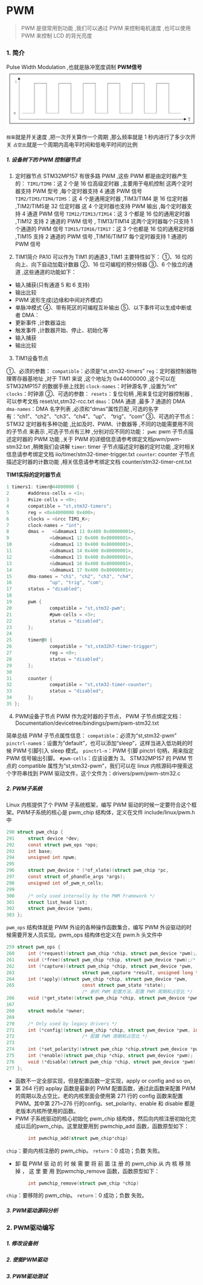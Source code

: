 <!--
 * @Date: 2024-12-19
 * @LastEditors: GoKo-Son626
 * @LastEditTime: 2024-12-23
 * @FilePath: /1-STM32MP157/17-PWM.md
 * @Description: 
-->
# PWM

> PWM 是很常用到功能 ,我们可以通过 PWM 来控制电机速度 ,也可以使用 PWM 来控制
LCD 的背光亮度

### 1. 简介

Pulse Width Modulation ,也就是脉冲宽度调制
**PWM信号**
![PWM-signal](File/images/PWM-signal.png)

`频率`就是开关速度 ,把一次开关算作一个周期 ,那么频率就是 1 秒内进行了多少次开关
`占空比`就是一个周期内高电平时间和低电平时间的比例

##### 1. 设备树下的 PWM 控制器节点

1. 定时器节点
STM32MP157 有很多路 PWM ,这些 PWM 都是由定时器产生的：
`TIM1/TIM8`：这 2 个是 16 位高级定时器 ,主要用于电机控制 这两个定时器支持 PWM 型号 ,每个定时器支持 4 通道 PWM 信号 
`TIM2/TIM3/TIM4/TIM5`：这 4 个是通用定时器 ,TIM3/TIM4 是 16 位定时器 ,TIM2/TIM5是 32 位定时器 这 4 个定时器也支持 PWM 输出 ,每个定时器支持 4 通道 PWM 信号 
`TIM12/TIM13/TIM14`：这 3 个都是 16 位的通用定时器 ,TIM12 支持 2 通道的 PWM 信号 ,
TIM13/TIM14 这两个定时器每个只支持 1 个通道的 PWM 信号 
`TIM15/TIM16/TIM17`：这 3 个也都是 16 位的通用定时器 ,TIM15 支持 2 通道的 PWM 信号 ,TIM16/TIM17 每个定时器支持 1 通道的 PWM 信号 

2. TIM1简介
PA10 可以作为 TIM1 的通道3 ,TIM1 主要特性如下：
①、16 位的向上、向下自动加载计数器 
②、16 位可编程的预分频器 
③、6 个独立的通道 ,这些通道的功能如下：
- 输入捕获(只有通道 5 和 6 支持) 
- 输出比较
- PWM 波形生成(边缘和中间对齐模式) 
- 单脉冲模式 
④、带有死区的可编程互补输出 
⑤、以下事件可以生成中断或者 DMA：
- 更新事件 ,计数器溢出 
- 触发事件 ,计数器开始、停止、初始化等 
- 输入捕获 
- 输出比较 

3. TIM1设备节点

①、必须的参数：
`compatible`：必须是“st,stm32-timers”
`reg`：定时器控制器物理寄存器基地址 ,对于 TIM1 来说 ,这个地址为 0x44000000 ,这个可以在 STM32MP157 的数据手册上找到 
`clock-names`：时钟源名字 ,设置为“int”
`clocks`：时钟源 
②、可选的参数：
`resets`：复位句柄 ,用来复位定时器控制器 ,可以参考文档 reset/st,stm32-rcc.txt 
`dmas`：DMA 通道 ,最多 7 通道的 DMA 
`dma-names`：DMA 名字列表 ,必须和“dmas”属性匹配 ,可选的名字有：“ch1”、“ch2”、“ch3”、“ch4”、“up”、
“trig”、“com”
③、可选的子节点：
STM32 定时器有多种功能 ,比如及时、PWM、计数器等 ,不同的功能需要用不同的子节点
来表示 ,可选子节点有三种 ,分别对应不同的功能：
`pwm`: pwm 子节点描述定时器的 PWM 功能 ,关于 PWM 的详细信息请参考绑定文档pwm/pwm-stm32.txt ,稍微我们会讲解 
`timer`: timer 子节点描述定时器的定时功能 ,定时相关信息请参考绑定文档 iio/timer/stm32-timer-trigger.txt 
`counter`: counter 子节点描述定时器的计数功能 ,相关信息请参考绑定文档 counter/stm32-timer-cnt.txt 

**TIM1实际的定时器节点**
```c
1 timers1: timer@44000000 {
2       #address-cells = <1>;
3       #size-cells = <0>;
4       compatible = "st,stm32-timers";
5       reg = <0x44000000 0x400>;
6       clocks = <&rcc TIM1_K>;
7       clock-names = "int";
8       dmas =   <&dmamux1 11 0x400 0x80000001>,
9               <&dmamux1 12 0x400 0x80000001>,
10              <&dmamux1 13 0x400 0x80000001>,
11              <&dmamux1 14 0x400 0x80000001>,
12              <&dmamux1 15 0x400 0x80000001>,
13              <&dmamux1 16 0x400 0x80000001>,
14              <&dmamux1 17 0x400 0x80000001>;
15      dma-names = "ch1", "ch2", "ch3", "ch4",
16              "up", "trig", "com";
17      status = "disabled";
18
19      pwm {
20              compatible = "st,stm32-pwm";
21              #pwm-cells = <3>;
22              status = "disabled";
23      };
24
25      timer@0 {
26              compatible = "st,stm32h7-timer-trigger";
27              reg = <0>;
28              status = "disabled";
29      };
30
31      counter {
32              compatible = "st,stm32-timer-counter";
33              status = "disabled";
34      };
35 };
```
4. PWM设备子节点
PWM 作为定时器的子节点，
PWM 子节点绑定文档：Documentation/devicetree/bindings/pwm/pwm-stm32.txt

简单总结 PWM 子节点属性信息：
`compatible`：必须为“st,stm32-pwm”
`pinctrl-name`s：设置为“default”，也可以添加“sleep”，这样当进入低功耗的时候 PWM 引脚引入 sleep 模式。
`pinctrl-n`：PWM 引脚 pinctrl 句柄，用来指定 PWM 信号输出引脚。
`#pwm-cells`：应该设置为 3。
STM32MP157 的 PWM 节点的 compatible 属性为“st,stm32-pwm”，我们可以在 linux 内核源码中搜索这个字符串找到 PWM 驱动文件，这个文件为：drivers/pwm/pwm-stm32.c

##### 2. PWM子系统

Linux 内核提供了个 PWM 子系统框架，编写 PWM 驱动的时候一定要符合这个框架。PWM子系统的核心是 pwm_chip 结构体，定义在文件 include/linux/pwm.h 中
```c
290 struct pwm_chip {
291     struct device *dev;
292     const struct pwm_ops *ops;
293     int base;
294     unsigned int npwm;
295     
296     struct pwm_device * (*of_xlate)(struct pwm_chip *pc,
297     const struct of_phandle_args *args);
298     unsigned int of_pwm_n_cells;
299     
300     /* only used internally by the PWM framework */
301     struct list_head list;
302     struct pwm_device *pwms;
303 };
```
`pwm_ops` 结构体就是 PWM 外设的各种操作函数集合，编写 PWM 外设驱动的时候需要开发人员实现。pwm_ops 结构体也定义在 pwm.h 头文件中
```c
259 struct pwm_ops {
260     int (*request)(struct pwm_chip *chip, struct pwm_device *pwm);/* 请求 PWM */
261     void (*free)(struct pwm_chip *chip, struct pwm_device *pwm);/* 释放 PWM */
262     int (*capture)(struct pwm_chip *chip, struct pwm_device *pwm,
263                         struct pwm_capture *result, unsigned long timeout);/* 捕获 PWM 信号 */
264     int (*apply)(struct pwm_chip *chip, struct pwm_device *pwm,
265                         const struct pwm_state *state);
                            /* 新的 PWM 配置方法，配置 PWM 周期和占空比 */
266     void (*get_state)(struct pwm_chip *chip, struct pwm_device *pwm, struct pwm_state *state);
167     
268     struct module *owner;
269     
270     /* Only used by legacy drivers */
271     int (*config)(struct pwm_chip *chip, struct pwm_device *pwm, int duty_ns, int period_ns);
272                         /* 配置 PWM 周期和占空比 */
273     
274     int (*set_polarity)(struct pwm_chip *chip,struct pwm_device *pwm,enum pwm_polarity polarity);               /* 设置 PWM 极性 */
275     int (*enable)(struct pwm_chip *chip, struct pwm_device *pwm);       /* 使能 PWM */
276     void (*disable)(struct pwm_chip *chip, struct pwm_device *pwm);     /* 关闭 PWM */
277 };
```
- 函数不一定全部实现，但是配置函数一定实现，apply or config and so on,
- 第 264 行的 applay 函数是最新的 PWM 配置函数，通过此函数来配置 PWM 的周期以及占空比，老的内核里面会使用第 271 行的 config 函数来配置 PWM。其中第 271~276 行的config、set_polarity、enable 和 disable 都是老版本内核所使用的函数。
- PWM 子系统驱动的核心初始化 pwm_chip 结构体，然后向内核注册初始化完成以后的pwm_chip。这里就要用到 pwmchip_add 函数，函数原型如下：
```c
        int pwmchip_add(struct pwm_chip*chip)
```
`chip`：要向内核注册的 pwm_chip。
`return`：0 成功；负数 失败。
- 卸 载 PWM 驱 动 的 时 候 需 要 将 前 面 注 册 的 pwm_chip 从 内 核 移 除 掉 ， 这 里 要 用 到pwmchip_remove 函数，函数原型如下：
```c
        int pwmchip_remove(struct pwm_chip *chip)
```
`chip`：要移除的 pwm_chip。
`return`：0 成功；负数 失败。

##### 3. PWM驱动源码分析

### 2. PWM驱动编写

##### 1. 修改设备树

##### 2. 使能PWM驱动

##### 3. PWM驱动测试






